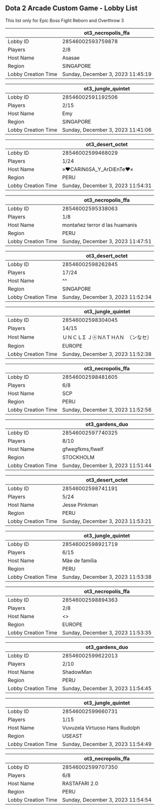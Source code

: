 ## Dota 2 Arcade Custom Game - Lobby List

This list only for Epic Boss Fight Reborn and Overthrow 3

|  | ot3_necropolis_ffa |
| ------ | ------ |
| Lobby ID | 28546002593759878 |
| Players | 2/8 |
| Host Name | Asasae |
| Region | SINGAPORE |
| Lobby Creation Time | Sunday, December 3, 2023 11:45:19 |


|  | ot3_jungle_quintet |
| ------ | ------ |
| Lobby ID | 28546002591192506 |
| Players | 2/15 |
| Host Name | Emy |
| Region | SINGAPORE |
| Lobby Creation Time | Sunday, December 3, 2023 11:41:06 |


|  | ot3_desert_octet |
| ------ | ------ |
| Lobby ID | 28546002599468029 |
| Players | 1/24 |
| Host Name | »♥CARiNôSA_Y_ArDiEnTe♥« |
| Region | PERU |
| Lobby Creation Time | Sunday, December 3, 2023 11:54:31 |


|  | ot3_necropolis_ffa |
| ------ | ------ |
| Lobby ID | 28546002595338063 |
| Players | 1/8 |
| Host Name | montañez terror d las huamanis |
| Region | PERU |
| Lobby Creation Time | Sunday, December 3, 2023 11:47:51 |


|  | ot3_desert_octet |
| ------ | ------ |
| Lobby ID | 28546002598262845 |
| Players | 17/24 |
| Host Name | ^^ |
| Region | SINGAPORE |
| Lobby Creation Time | Sunday, December 3, 2023 11:52:34 |


|  | ot3_jungle_quintet |
| ------ | ------ |
| Lobby ID | 28546002598304045 |
| Players | 14/15 |
| Host Name | ＵＮＣＬΣ ＪⓞＮΛＴＨΛＮ　（ンなセ） |
| Region | EUROPE |
| Lobby Creation Time | Sunday, December 3, 2023 11:52:38 |


|  | ot3_necropolis_ffa |
| ------ | ------ |
| Lobby ID | 28546002598481605 |
| Players | 6/8 |
| Host Name | SCP |
| Region | PERU |
| Lobby Creation Time | Sunday, December 3, 2023 11:52:56 |


|  | ot3_gardens_duo |
| ------ | ------ |
| Lobby ID | 28546002597740325 |
| Players | 8/10 |
| Host Name | gfwegfkms,flwelf |
| Region | STOCKHOLM |
| Lobby Creation Time | Sunday, December 3, 2023 11:51:44 |


|  | ot3_desert_octet |
| ------ | ------ |
| Lobby ID | 28546002598741191 |
| Players | 5/24 |
| Host Name | Jesse Pinkman |
| Region | PERU |
| Lobby Creation Time | Sunday, December 3, 2023 11:53:21 |


|  | ot3_jungle_quintet |
| ------ | ------ |
| Lobby ID | 28546002598921719 |
| Players | 6/15 |
| Host Name | Mãe de família |
| Region | PERU |
| Lobby Creation Time | Sunday, December 3, 2023 11:53:38 |


|  | ot3_necropolis_ffa |
| ------ | ------ |
| Lobby ID | 28546002598894363 |
| Players | 2/8 |
| Host Name | <> |
| Region | EUROPE |
| Lobby Creation Time | Sunday, December 3, 2023 11:53:35 |


|  | ot3_gardens_duo |
| ------ | ------ |
| Lobby ID | 28546002599622013 |
| Players | 2/10 |
| Host Name | ShadowMan |
| Region | PERU |
| Lobby Creation Time | Sunday, December 3, 2023 11:54:45 |


|  | ot3_jungle_quintet |
| ------ | ------ |
| Lobby ID | 28546002599660731 |
| Players | 1/15 |
| Host Name | Vuvuzela Virtuoso Hans Rudolph |
| Region | USEAST |
| Lobby Creation Time | Sunday, December 3, 2023 11:54:49 |


|  | ot3_necropolis_ffa |
| ------ | ------ |
| Lobby ID | 28546002599707350 |
| Players | 6/8 |
| Host Name | RASTAFARI 2.0 |
| Region | PERU |
| Lobby Creation Time | Sunday, December 3, 2023 11:54:54 |


